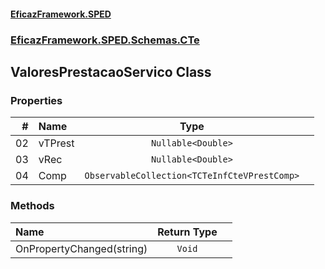#### [EficazFramework.SPED](EficazFrameworkSPED.md 'EficazFramework SPED')
### [EficazFramework.SPED.Schemas.CTe](EficazFramework.SPED.Schemas.CTe.md 'EficazFramework.SPED.Schemas.CTe')

## ValoresPrestacaoServico Class
### Properties

| # | Name | Type | |
| ---: | :--- | :---: | :--- |
| 02 | vTPrest | `Nullable<Double>` |  |
| 03 | vRec | `Nullable<Double>` |  |
| 04 | Comp | `ObservableCollection<TCTeInfCteVPrestComp>` |  |
### Methods

| Name | Return Type | |
| :--- | :---: | :--- |
| OnPropertyChanged(string) | `Void` |  |
